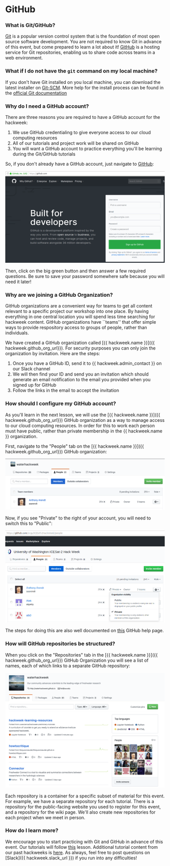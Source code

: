# GitHub

### What is Git/GitHub?

[Git](https://git-scm.com/) is a popular version control system that is the foundation of most open source software development. You are not required to know Git in advance of this event, but come prepared to learn a lot about it! [GitHub](https:/github.com) is a hosting service for Git repositories, enabling us to share code across teams in a web environment.  

### What if I do not have the `git` command on my local machine?

If you don't have Git installed on you local machine, you can download the latest installer on [Git-SCM](https://git-scm.com). More help for the install process can be found in the [official Git documentation](https://git-scm.com/book/en/v2/Getting-Started-Installing-Git)

### Why do I need a GitHub account? 

There are three reasons you are required to have a GitHub account for the hackweek:

1. We use GitHub credentialing to give everyone access to our cloud computing resources
2. All of our tutorials and project work will be shared on GitHub
3. You will want a GitHub account to practice everything you'll be learning during the Git/GitHub tutorials

So, if you don't already have a GitHub account, just navigate to [GitHub](https://github.com/):

![github-signup](img/github-signup.png)

Then, click on the big green button and then answer a few required questions. Be sure to save your password somewhere safe because you will need it later!

### Why are we joining a GitHub Organization?

GitHub organizations are a convenient way for teams to get all content relevant to a specific project our workshop into one place. By having everything in one central location you will spend less time searching for hackweek content. GitHub organizations have ``teams'' that offer simple ways to provide respository access to groups of people, rather than individuals.

We have created a GitHub organization called [{{ hackweek.name }}]({{ hackweek.github_org_url}}). For security purposes you can only join the organization by invitation. Here are the steps:

1. Once you have a GitHub ID, send it to {{ hackweek.admin_contact }} on our Slack channel
2. We will then find your ID and send you an invitation which should generate an email notification to the email you provided when you signed up for GitHub
3. Follow the links in the email to accept the invitation

### How should I configure my GitHub account?

As you'll learn in the next lesson, we will use the [{{ hackweek.name }}]({{ hackweek.github_org_url}}) GitHub organization as a way to manage access to our cloud computing resources. In order for this to work each person must have public, rather than private membership in the {{ hackweek.name }} organization.

First, navigate to the "People" tab on the [{{ hackweek.name }}]({{ hackweek.github_org_url}}) GitHub organization:

![people-tab](img/github_people_image.png)

Now, if you see "Private" to the right of your account, you will need to switch this to "Public":

![private-setting](img/public-github.png)

The steps for doing this are also well documented on [this](https://help.github.com/en/articles/publicizing-or-hiding-organization-membership) GitHub help page. 

### How will GitHub repositories be structured?

When you click on the "Repositories" tab in the [{{ hackweek.name }}]({{ hackweek.github_org_url}}) GitHub Organization you will see a list of names, each of which links to a separate GitHub repository:

![repos-tab](img/github_whw_repos_image.png)

Each repository is a container for a specific subset of material for this event. For example, we have a separate repository for each tutorial. There is a repository for the public-facing website you used to register for this event, and a repository for the wiki page. We'll also create new repositories for each project when we meet in person.

### How do I learn more?

We encourage you to start practicing with Git and GitHub in advance of this event. Our tutorials will follow [this](https://berkeley-stat159-f17.github.io/stat159-f17/lectures/01-git/Git-Tutorial..html) lesson. Additional tutorial content from our past hackweeks is [here](https://geohackweek.github.io/Introductory/03-git-tutorial/). As always, feel free to post questions on
[Slack]({{ hackweek.slack_url }}) if you run into any difficulties!



